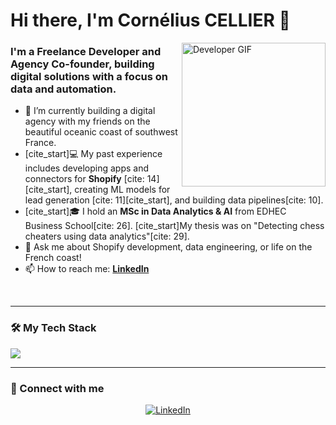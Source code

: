 # Hi there, I'm Cornélius CELLIER 👋

<a href="https://www.linkedin.com/in/cornelius-cellier/">
  <img align="right" alt="Developer GIF" src="https://media.giphy.com/media/v1.Y2lkPTc5MGI3NjExeTZxemVoOTZkbHIzMGd1ZmNzN3Zpbjk3N2o5dmhkZ2FzbnR2dmh4YiZlcD12MV9naWZzX3NlYXJjaCZjdD1n/3og0IDoDo2TeidxKbm/giphy.gif" width="230px"/>
</a>

### I'm a Freelance Developer and Agency Co-founder, building digital solutions with a focus on data and automation.

- 🔭 I’m currently building a digital agency with my friends on the beautiful oceanic coast of southwest France.
- [cite_start]💻 My past experience includes developing apps and connectors for **Shopify** [cite: 14][cite_start], creating ML models for lead generation [cite: 11][cite_start], and building data pipelines[cite: 10].
- [cite_start]🎓 I hold an **MSc in Data Analytics & AI** from EDHEC Business School[cite: 26]. [cite_start]My thesis was on "Detecting chess cheaters using data analytics"[cite: 29].
- 💬 Ask me about Shopify development, data engineering, or life on the French coast!
- 📫 How to reach me: **[LinkedIn](https://www.linkedin.com/in/cornelius-cellier/)**

<br/>

---

### 🛠️ My Tech Stack

<p align="left">
  <a href="https://skillicons.dev">
    <img src="https://skillicons.dev/icons?i=python,aws,gcp,shopify,sql,dbt,airflow,powerbi,tableau" />
  </a>
</p>

---

### 🤝 Connect with me

<p align="center">
  <a href="https://www.linkedin.com/in/cornelius-cellier/"><img src="https://img.shields.io/badge/linkedin-%230077B5.svg?style=for-the-badge&logo=linkedin&logoColor=white" alt="LinkedIn"></a>
</p>
